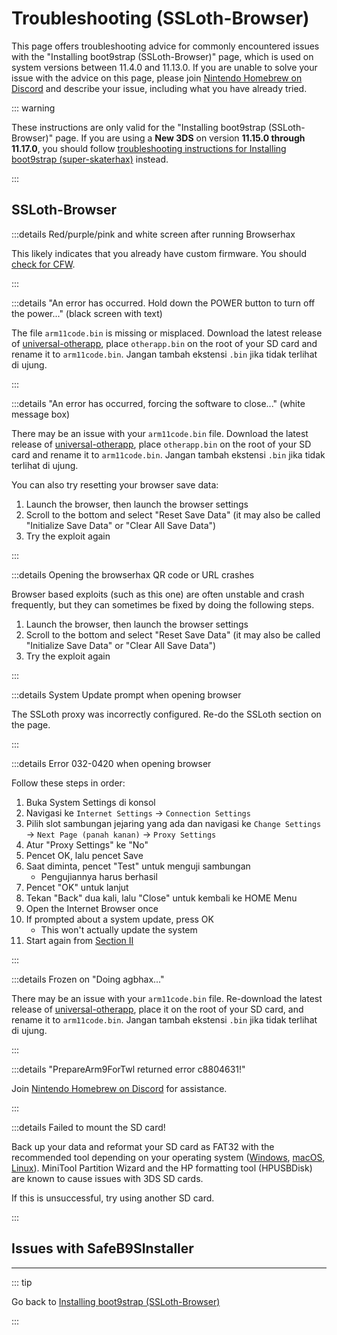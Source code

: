 # Troubleshooting (SSLoth-Browser)

This page offers troubleshooting advice for commonly encountered issues with the "Installing boot9strap (SSLoth-Browser)" page, which is used on system versions between 11.4.0 and 11.13.0. If you are unable to solve your issue with the advice on this page, please join [Nintendo Homebrew on Discord](https://discord.gg/MWxPgEp) and describe your issue, including what you have already tried.

::: warning

These instructions are only valid for the "Installing boot9strap (SSLoth-Browser)" page. If you are using a **New 3DS** on version **11.15.0 through 11.17.0**, you should follow [troubleshooting instructions for Installing boot9strap (super-skaterhax)](troubleshooting-super-skaterhax) instead.

:::

## SSLoth-Browser

:::details Red/purple/pink and white screen after running Browserhax

This likely indicates that you already have custom firmware. You should [check for CFW](checking-for-cfw).

:::

:::details "An error has occurred. Hold down the POWER button to turn off the power..." (black screen with text)

The file `arm11code.bin` is missing or misplaced. Download the latest release of [universal-otherapp](https://github.com/TuxSH/universal-otherapp/releases/latest), place `otherapp.bin` on the root of your SD card and rename it to `arm11code.bin`. Jangan tambah ekstensi `.bin` jika tidak terlihat di ujung.

:::

:::details "An error has occurred, forcing the software to close..." (white message box)

There may be an issue with your `arm11code.bin` file. Download the latest release of [universal-otherapp](https://github.com/TuxSH/universal-otherapp/releases/latest), place `otherapp.bin` on the root of your SD card and rename it to `arm11code.bin`. Jangan tambah ekstensi `.bin` jika tidak terlihat di ujung.

You can also try resetting your browser save data:

1. Launch the browser, then launch the browser settings
2. Scroll to the bottom and select "Reset Save Data" (it may also be called "Initialize Save Data" or "Clear All Save Data")
3. Try the exploit again

:::

:::details Opening the browserhax QR code or URL crashes

Browser based exploits (such as this one) are often unstable and crash frequently, but they can sometimes be fixed by doing the following steps.

1. Launch the browser, then launch the browser settings
2. Scroll to the bottom and select "Reset Save Data" (it may also be called "Initialize Save Data" or "Clear All Save Data")
3. Try the exploit again

:::

:::details System Update prompt when opening browser

The SSLoth proxy was incorrectly configured. Re-do the SSLoth section on the page.

:::

:::details Error 032-0420 when opening browser

Follow these steps in order:

1. Buka System Settings di konsol
2. Navigasi ke `Internet Settings` -> `Connection Settings`
3. Pilih slot sambungan jejaring yang ada dan navigasi ke `Change Settings` -> `Next Page (panah kanan)` -> `Proxy Settings`
4. Atur "Proxy Settings" ke "No"
5. Pencet OK, lalu pencet Save
6. Saat diminta, pencet "Test" untuk menguji sambungan
    - Pengujiannya harus berhasil
7. Pencet "OK" untuk lanjut
8. Tekan "Back" dua kali, lalu "Close" untuk kembali ke HOME Menu
9. Open the Internet Browser once
10. If prompted about a system update, press OK
    - This won't actually update the system
11. Start again from [Section II](installing-boot9strap-\(ssloth-browser\).html#section-ii---ssloth)

:::

:::details Frozen on "Doing agbhax..."

There may be an issue with your `arm11code.bin` file. Re-download the latest release of [universal-otherapp](https://github.com/TuxSH/universal-otherapp/releases/latest), place it on the root of your SD card, and rename it to `arm11code.bin`. Jangan tambah ekstensi `.bin` jika tidak terlihat di ujung.

:::

:::details "PrepareArm9ForTwl returned error c8804631!"

Join [Nintendo Homebrew on Discord](https://discord.gg/MWxPgEp) for assistance.

:::

:::details Failed to mount the SD card!

Back up your data and reformat your SD card as FAT32 with the recommended tool depending on your operating system ([Windows](formatting-sd-\(windows\)), [macOS](formatting-sd-\(mac\)), [Linux](formatting-sd-\(linux\))). MiniTool Partition Wizard and the HP formatting tool (HPUSBDisk) are known to cause issues with 3DS SD cards.

If this is unsuccessful, try using another SD card.

:::

## Issues with SafeB9SInstaller

<!--@include: ./_include/troubleshooting-sb9si-bin.md -->

<!--@include: ./_include/troubleshooting-sb9si-common.md -->

<!--@include: ./_include/troubleshooting-get-help-common.md -->

---

::: tip

Go back to [Installing boot9strap (SSLoth-Browser)](installing-boot9strap-\(ssloth-browser\))

:::

<!--@include: ./_include/troubleshooting-return.md -->
